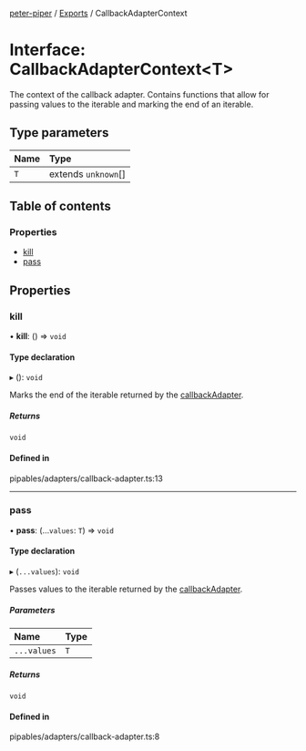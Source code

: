 [peter-piper](../README.md) / [Exports](../modules.md) / CallbackAdapterContext

# Interface: CallbackAdapterContext<T\>

The context of the callback adapter. Contains functions that allow for passing values to the iterable and marking the end of an iterable.

## Type parameters

| Name | Type |
| :------ | :------ |
| `T` | extends `unknown`[] |

## Table of contents

### Properties

- [kill](CallbackAdapterContext.md#kill)
- [pass](CallbackAdapterContext.md#pass)

## Properties

### kill

• **kill**: () => `void`

#### Type declaration

▸ (): `void`

Marks the end of the iterable returned by the [callbackAdapter](../modules.md#callbackadapter).

##### Returns

`void`

#### Defined in

pipables/adapters/callback-adapter.ts:13

___

### pass

• **pass**: (...`values`: `T`) => `void`

#### Type declaration

▸ (`...values`): `void`

Passes values to the iterable returned by the [callbackAdapter](../modules.md#callbackadapter).

##### Parameters

| Name | Type |
| :------ | :------ |
| `...values` | `T` |

##### Returns

`void`

#### Defined in

pipables/adapters/callback-adapter.ts:8
